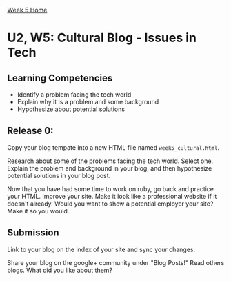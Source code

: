 [Week 5 Home](../)

# U2, W5: Cultural Blog - Issues in Tech

## Learning Competencies
- Identify a problem facing the tech world
- Explain why it is a problem and some background
- Hypothesize about potential solutions

## Release 0:

Copy your blog tempate into a new HTML file named `week5_cultural.html`. 

Research about some of the problems facing the tech world. Select one. Explain the problem and background in your blog, and then hypothesize potential solutions in your blog post. 

Now that you have had some time to work on ruby, go back and practice your HTML. Improve your site. Make it look like a professional website if it doesn't already. Would you want to show a potential employer your site? Make it so you would. 

## Submission
Link to your blog on the index of your site and sync your changes. 

Share your blog on the google+ community under "Blog Posts!" Read others blogs. What did you like about them? 